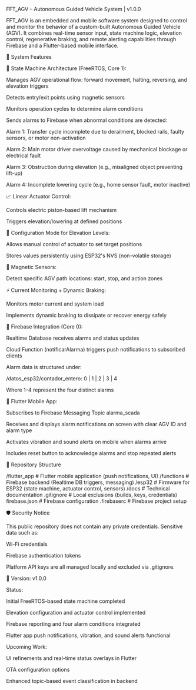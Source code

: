 FFT_AGV – Autonomous Guided Vehicle System | v1.0.0

FFT_AGV is an embedded and mobile software system designed to control and monitor the behavior of a custom-built Autonomous Guided Vehicle (AGV). It combines real-time sensor input, state machine logic, elevation control, regenerative braking, and remote alerting capabilities through Firebase and a Flutter-based mobile interface.

📌 System Features

🔄 State Machine Architecture (FreeRTOS, Core 1):

Manages AGV operational flow: forward movement, halting, reversing, and elevation triggers

Detects entry/exit points using magnetic sensors

Monitors operation cycles to determine alarm conditions

Sends alarms to Firebase when abnormal conditions are detected:

Alarm 1: Transfer cycle incomplete due to derailment, blocked rails, faulty sensors, or motor non-activation

Alarm 2: Main motor driver overvoltage caused by mechanical blockage or electrical fault

Alarm 3: Obstruction during elevation (e.g., misaligned object preventing lift-up)

Alarm 4: Incomplete lowering cycle (e.g., home sensor fault, motor inactive)

📈 Linear Actuator Control:

Controls electric piston-based lift mechanism

Triggers elevation/lowering at defined positions

🧠 Configuration Mode for Elevation Levels:

Allows manual control of actuator to set target positions

Stores values persistently using ESP32's NVS (non-volatile storage)

🚦 Magnetic Sensors:

Detect specific AGV path locations: start, stop, and action zones

⚡ Current Monitoring + Dynamic Braking:

Monitors motor current and system load

Implements dynamic braking to dissipate or recover energy safely

📡 Firebase Integration (Core 0):

Realtime Database receives alarms and status updates

Cloud Function (notificarAlarma) triggers push notifications to subscribed clients

Alarm data is structured under:

/datos_esp32/contador_entero: 0 | 1 | 2 | 3 | 4

Where 1–4 represent the four distinct alarms

📱 Flutter Mobile App:

Subscribes to Firebase Messaging Topic alarma_scada

Receives and displays alarm notifications on screen with clear AGV ID and alarm type

Activates vibration and sound alerts on mobile when alarms arrive

Includes reset button to acknowledge alarms and stop repeated alerts

📁 Repository Structure

/flutter_app       # Flutter mobile application (push notifications, UI)
/functions         # Firebase backend (Realtime DB triggers, messaging)
/esp32             # Firmware for ESP32 (state machine, actuator control, sensors)
/docs              # Technical documentation
.gitignore         # Local exclusions (builds, keys, credentials)
firebase.json      # Firebase configuration
.firebaserc        # Firebase project setup

🛡️ Security Notice

This public repository does not contain any private credentials. Sensitive data such as:

Wi-Fi credentials

Firebase authentication tokens

Platform API keys
are all managed locally and excluded via .gitignore.

🔖 Version: v1.0.0

Status:

Initial FreeRTOS-based state machine completed

Elevation configuration and actuator control implemented

Firebase reporting and four alarm conditions integrated

Flutter app push notifications, vibration, and sound alerts functional

Upcoming Work:

UI refinements and real-time status overlays in Flutter

OTA configuration options

Enhanced topic-based event classification in backend
